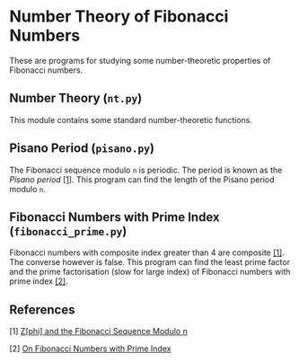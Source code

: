 # Number Theory of Fibonacci Numbers

These are programs for studying some number-theoretic properties of Fibonacci numbers.

## Number Theory (`nt.py`)

This module contains some standard number-theoretic functions.

## Pisano Period (`pisano.py`)

The Fibonacci sequence modulo `n` is periodic. The period is known as the *Pisano period* [[1]](#1). This program can find the length of the Pisano period modulo `n`.

## Fibonacci Numbers with Prime Index (`fibonacci_prime.py`)

Fibonacci numbers with composite index greater than 4 are composite [[1]](#1). The converse however is false. This program can find the least prime factor and the prime factorisation (slow for large index) of Fibonacci numbers with prime index [[2]](#2).

## References

<a id="1">[1]</a> [Z[phi] and the Fibonacci Sequence Modulo n](https://sriasat.files.wordpress.com/2012/12/fibonacci13.pdf)

<a id="2">[2]</a> [On Fibonacci Numbers with Prime Index](https://sriasat.files.wordpress.com/2012/12/fibonacci31.pdf)
